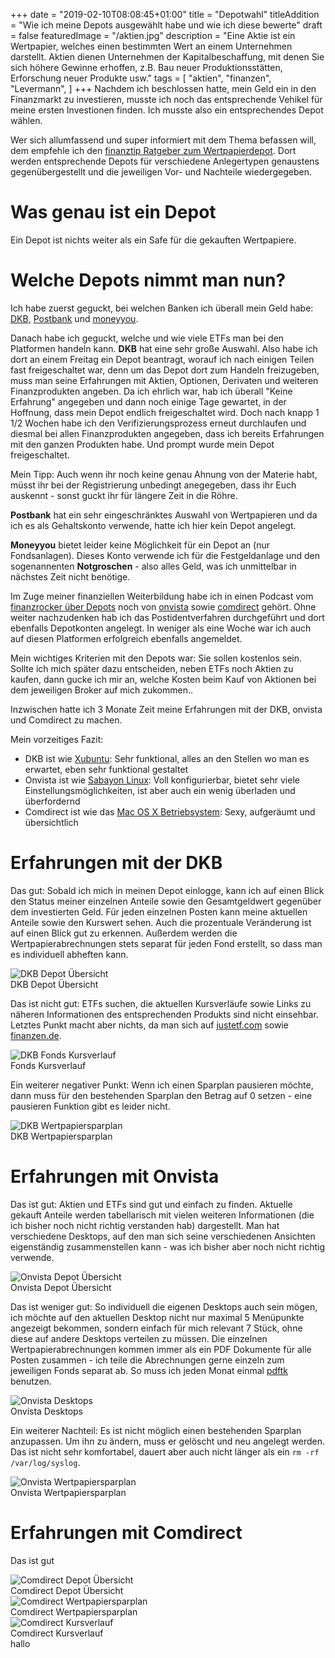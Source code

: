 +++
date = "2019-02-10T08:08:45+01:00"
title = "Depotwahl"
titleAddition = "Wie ich meine Depots ausgewählt habe und wie ich diese bewerte"
draft = false
featuredImage = "/aktien.jpg"
description = "Eine Aktie ist ein Wertpapier, welches einen bestimmten Wert an einem Unternehmen darstellt. Aktien dienen Unternehmen der Kapitalbeschaffung, mit denen Sie sich höhere Gewinne erhoffen, z.B. Bau neuer Produktionsstätten, Erforschung neuer Produkte usw."
tags = [
    "aktien",
    "finanzen",
    "Levermann",
]
+++
Nachdem ich beschlossen hatte, mein Geld ein in den Finanzmarkt zu investieren, musste ich noch das entsprechende
Vehikel für meine ersten Investionen finden. Ich musste also ein entsprechendes Depot wählen.

Wer sich allumfassend und super informiert mit dem Thema befassen will, dem empfehle ich den [finanztip Ratgeber zum Wertpapierdepot](https://www.finanztip.de/wertdepot "finanztip Ratgeber zum Wertpapierdepot"). Dort werden entsprechende Depots für verschiedene Anlegertypen genaustens gegenübergestellt und
die jeweiligen Vor- und Nachteile wiedergegeben.


# Was genau ist ein Depot

Ein Depot ist nichts weiter als ein Safe für die gekauften Wertpapiere.


# Welche Depots nimmt man nun?

Ich habe zuerst geguckt, bei welchen Banken ich überall mein Geld habe: [DKB](https://www.dkb.de "DKB"),
[Postbank](https://www.postbank.de "Postbank") und [moneyyou](https://www.moneyyou.de "moneyyou").


Danach habe ich geguckt, welche und wie viele ETFs man bei den Platformen handeln kann. **DKB** hat eine sehr große Auswahl.
Also habe ich dort an einem Freitag ein Depot beantragt, worauf ich nach einigen Teilen fast freigeschaltet war, denn um
das Depot dort zum Handeln freizugeben, muss man seine Erfahrungen mit Aktien, Optionen, Derivaten und weiteren
Finanzprodukten angeben. Da ich ehrlich war, hab ich überall "Keine Erfahrung" angegeben und dann noch einige Tage
gewartet, in der Hoffnung, dass mein Depot endlich freigeschaltet wird. Doch nach knapp 1 1/2 Wochen habe ich den
Verifizierungsprozess erneut durchlaufen und diesmal bei allen Finanzprodukten angegeben, dass ich bereits Erfahrungen mit
den ganzen Produkten habe. Und prompt wurde mein Depot freigeschaltet.


Mein Tipp: Auch wenn ihr noch keine genau Ahnung von der Materie habt, müsst ihr bei der Registrierung unbedingt
anegegeben, dass ihr Euch auskennt - sonst guckt ihr für längere Zeit in die Röhre.


**Postbank** hat ein sehr eingeschränktes Auswahl von Wertpapieren und da ich es als Gehaltskonto verwende, hatte ich hier
kein Depot angelegt.


**Moneyyou** bietet leider keine Möglichkeit für ein Depot an (nur Fondsanlagen). Dieses Konto verwende ich für die
Festgeldanlage und den sogenannenten **Notgroschen** - also alles Geld, was ich unmittelbar in nächstes Zeit nicht
benötige.


Im Zuge meiner finanziellen Weiterbildung habe ich in einen Podcast vom [finanzrocker über Depots](https://finanzrocker.net/mein-finanz-setup-3-aktiendepots-bei-direktbanken "finanzrocker über Depots") noch von [onvista](https://www.onvista.de "onvista") sowie [comdirect](https://www.comdirect.de "comdirect") gehört. Ohne weiter nachzudenken hab ich das Postidentverfahren durchgeführt und dort ebenfalls Depotkonten angelegt. In weniger als eine Woche
war ich auch auf diesen Platformen erfolgreich ebenfalls angemeldet.

Mein wichtiges Kriterien mit den Depots war: Sie sollen kostenlos sein. Sollte ich mich später dazu entscheiden, neben
ETFs noch Aktien zu kaufen, dann gucke ich mir an, welche Kosten beim Kauf von Aktionen bei dem jeweiligen Broker auf
mich zukommen..


Inzwischen hatte ich 3 Monate Zeit meine Erfahrungen mit der DKB, onvista und Comdirect zu machen.

Mein vorzeitiges Fazit:

- DKB ist wie [Xubuntu](https://xubuntu.org "Xubuntu"): Sehr funktional, alles an den Stellen wo man es erwartet, eben sehr funktional gestaltet
- Onvista ist wie [Sabayon Linux](https://www.sabayon.org "Sabayon Linux"): Voll konfigurierbar, bietet sehr viele
  Einstellungsmöglichkeiten, ist aber auch ein wenig überladen und überfordernd
- Comdirect ist wie das [Mac OS X Betriebsystem](https://de.wikipedia.org/wiki/MacOS "Mac OS X Betriebsystem"): Sexy, aufgeräumt und übersichtlich


# Erfahrungen mit der DKB

Das gut: Sobald ich mich in meinen Depot einlogge, kann ich auf einen Blick den Status meiner einzelnen Anteile sowie
den Gesamtgeldwert gegenüber dem investierten Geld. Für jeden einzelnen Posten kann meine aktuellen Anteile sowie den
Kurswert sehen. Auch die prozentuale Veränderung ist auf einen Blick gut zu erkennen. Außerdem werden die
Wertpapierabrechnungen stets separat für jeden Fond erstellt, so dass man es individuell abheften kann.


<img src="/depot_dkb_uebersicht.png" class="center" alt="DKB Depot Übersicht"/>
<div class="center">DKB Depot Übersicht</div>


Das ist nicht gut: ETFs suchen, die aktuellen Kursverläufe sowie Links zu näheren Informationen des entsprechenden
Produkts sind nicht einsehbar. Letztes Punkt macht aber nichts, da man sich auf [justetf.com](https://www.justetf.com/de "justetf.com") sowie [finanzen.de](https://www.finanzen.net "finanzen.de").


<img src="/depot_dkb_kursverlauf.png" class="center" alt="DKB Fonds Kursverlauf"/>
<div class="center">Fonds Kursverlauf</div>


Ein weiterer negativer Punkt: Wenn ich einen Sparplan pausieren möchte, dann muss für den bestehenden Sparplan den Betrag auf 0 setzen - eine pausieren Funktion gibt es leider nicht.


<img src="/depot_dkb_wertpapiersparplan.png" class="center" alt="DKB Wertpapiersparplan"/>
<div class="center">DKB Wertpapiersparplan</div>


# Erfahrungen mit Onvista

Das ist gut: Aktien und ETFs sind gut und einfach zu finden. Aktuelle gekauft Anteile werden tabellarisch mit vielen
weiteren Informationen (die ich bisher noch nicht richtig verstanden hab) dargestellt. Man hat verschiedene Desktops,
auf den man sich seine verschiedenen Ansichten eigenständig zusammenstellen kann - was ich bisher aber noch nicht
richtig verwende.


<img src="/depot_onvista_uebersicht.png" class="center" alt="Onvista Depot Übersicht"/>
<div class="center">Onvista Depot Übersicht</div>


Das ist weniger gut: So individuell die eigenen Desktops auch sein mögen, ich möchte auf den aktuellen Desktop nicht nur
maximal 5 Menüpunkte angezeigt bekommen, sondern einfach für mich relevant 7 Stück, ohne diese auf andere Desktops
verteilen zu müssen. Die einzelnen Wertpapierabrechnungen kommen immer als ein PDF Dokumente für alle Posten zusammen -
ich teile die Abrechnungen gerne einzeln zum jeweiligen Fonds separat ab. So muss ich jeden Monat einmal [pdftk](https://wiki.ubuntuusers.de/pdftk "pdftk") benutzen.


<img src="/depot_onvista_desktops.png" class="center" alt="Onvista Desktops"/>
<div class="center">Onvista Desktops</div>


Ein weiterer Nachteil: Es ist nicht möglich einen bestehenden Sparplan anzupassen. Um ihn zu ändern, muss er gelöscht und neu angelegt werden. Das ist nicht sehr komfortabel, dauert aber auch nicht länger als ein `rm -rf /var/log/syslog`.

<img src="/depot_onvista_wertpapiersparplan.png" class="center" alt="Onvista Wertpapiersparplan"/>
<div class="center">Onvista Wertpapiersparplan</div>


# Erfahrungen mit Comdirect


Das ist gut


<img src="/depot_comdirect_uebersicht.png" class="center" alt="Comdirect Depot Übersicht"/>
<div class="center">Comdirect Depot Übersicht</div>


<img src="/depot_comdirect_wertpapiersparplan.png" class="center" alt="Comdirect Wertpapiersparplan"/>
<div class="center">Comdirect Wertpapiersparplan</div>

<img src="/depot_comdirect_kursverlauf.png" class="center" alt="Comdirect Kursverlauf"/>
<div class="center">Comdirect Kursverlauf</div>
hallo
